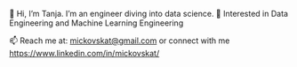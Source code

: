 👋 Hi, I’m Tanja. I’m an engineer diving into data science.
👀 Interested in Data Engineering and Machine Learning Engineering

📫 Reach me at: mickovskat@gmail.com or connect with me https://www.linkedin.com/in/mickovskat/

<!---
mbtanja/mbtanja is a ✨ special ✨ repository because its `README.md` (this file) appears on your GitHub profile.
You can click the Preview link to take a look at your changes.
--->
